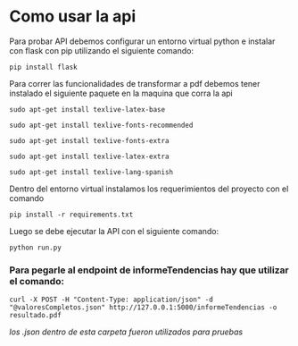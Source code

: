 # Como usar la api

Para probar API debemos configurar un entorno virtual python e instalar con flask con pip utilizando el siguiente comando:

```pip install flask```

Para correr las funcionalidades de transformar a pdf debemos tener instalado el siguiente paquete en la maquina que corra la api

```sudo apt-get install texlive-latex-base ```

```sudo apt-get install texlive-fonts-recommended ```

```sudo apt-get install texlive-fonts-extra ```

```sudo apt-get install texlive-latex-extra ```

```sudo apt-get install texlive-lang-spanish ```



Dentro del entorno virtual instalamos los requerimientos del proyecto con el comando

```pip install -r requirements.txt```

Luego se debe ejecutar la API con el siguiente comando:

```python run.py```

### Para pegarle al endpoint de informeTendencias hay que utilizar el comando:

```curl -X POST -H "Content-Type: application/json" -d "@valoresCompletos.json" http://127.0.0.1:5000/informeTendencias -o resultado.pdf```

*los .json dentro de esta carpeta fueron utilizados para pruebas*

